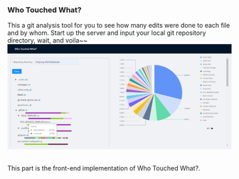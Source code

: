 ### Who Touched What?
This a git analysis tool for you to see how many edits were done to each file and by whom. Start up the server and input your local git repository directory, wait, and voila~~
![Home page](https://github.com/Jubilee101/WhoTouchedWhat/blob/main/img/demo.png)

<br />
This part is the front-end implementation of Who Touched What?. 